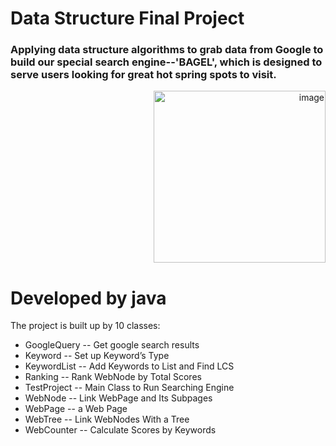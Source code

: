 # Data Structure Final Project
### Applying data structure algorithms to grab data from Google to build our special search engine--'BAGEL', which is designed to serve users looking for great hot spring spots to visit.
<p align="right">
<img width="275" alt="image" src="https://user-images.githubusercontent.com/58515026/144849325-aa98bb06-162e-49db-a3f5-3be9fa02fe3c.png">
</p>
<h1 align="left">Developed by java</h1>

The project is built up by 10 classes:
- GoogleQuery -- Get google search results
- Keyword -- Set up Keyword’s Type
- KeywordList -- Add Keywords to List and Find LCS
- Ranking -- Rank WebNode by Total Scores
- TestProject -- Main Class to Run Searching Engine
- WebNode -- Link WebPage and Its Subpages
- WebPage -- a Web Page
- WebTree -- Link WebNodes With a Tree
- WebCounter -- Calculate Scores by Keywords

